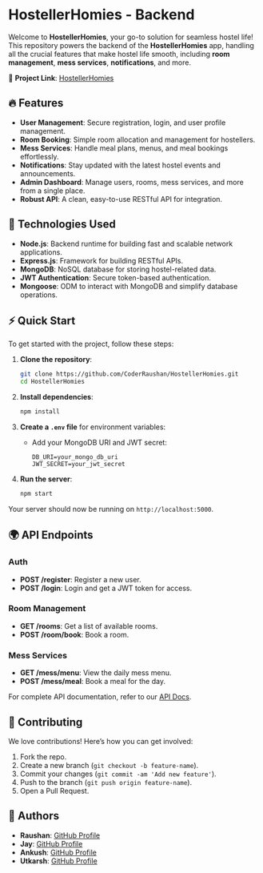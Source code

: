 # HostellerHomies - Backend

Welcome to **HostellerHomies**, your go-to solution for seamless hostel life! This repository powers the backend of the **HostellerHomies** app, handling all the crucial features that make hostel life smooth, including **room management**, **mess services**, **notifications**, and more.

🚀 **Project Link**: [HostellerHomies](https://github.com/CoderRaushan/HostellerHomies)

## 🔥 Features

- **User Management**: Secure registration, login, and user profile management.
- **Room Booking**: Simple room allocation and management for hostellers.
- **Mess Services**: Handle meal plans, menus, and meal bookings effortlessly.
- **Notifications**: Stay updated with the latest hostel events and announcements.
- **Admin Dashboard**: Manage users, rooms, mess services, and more from a single place.
- **Robust API**: A clean, easy-to-use RESTful API for integration.

## 🚀 Technologies Used

- **Node.js**: Backend runtime for building fast and scalable network applications.
- **Express.js**: Framework for building RESTful APIs.
- **MongoDB**: NoSQL database for storing hostel-related data.
- **JWT Authentication**: Secure token-based authentication.
- **Mongoose**: ODM to interact with MongoDB and simplify database operations.

## ⚡️ Quick Start

To get started with the project, follow these steps:

1. **Clone the repository**:
    ```bash
    git clone https://github.com/CoderRaushan/HostellerHomies.git
    cd HostellerHomies
    ```

2. **Install dependencies**:
    ```bash
    npm install
    ```

3. **Create a `.env` file** for environment variables:
    - Add your MongoDB URI and JWT secret:
        ```env
        DB_URI=your_mongo_db_uri
        JWT_SECRET=your_jwt_secret
        ```

4. **Run the server**:
    ```bash
    npm start
    ```

Your server should now be running on `http://localhost:5000`.

## 🌍 API Endpoints

### Auth
- **POST /register**: Register a new user.
- **POST /login**: Login and get a JWT token for access.

### Room Management
- **GET /rooms**: Get a list of available rooms.
- **POST /room/book**: Book a room.

### Mess Services
- **GET /mess/menu**: View the daily mess menu.
- **POST /mess/meal**: Book a meal for the day.

For complete API documentation, refer to our [API Docs](#).

## 🤝 Contributing

We love contributions! Here’s how you can get involved:

1. Fork the repo.
2. Create a new branch (`git checkout -b feature-name`).
3. Commit your changes (`git commit -am 'Add new feature'`).
4. Push to the branch (`git push origin feature-name`).
5. Open a Pull Request.

## 🌟 Authors

- **Raushan**: [GitHub Profile](https://github.com/CoderRaushan)
- **Jay**: [GitHub Profile](https://github.com/jayjaisswal)
- **Ankush**: [GitHub Profile](https://github.com/ankushkumar2122)
- **Utkarsh**: [GitHub Profile](https://github.com/utkarsh-github)

